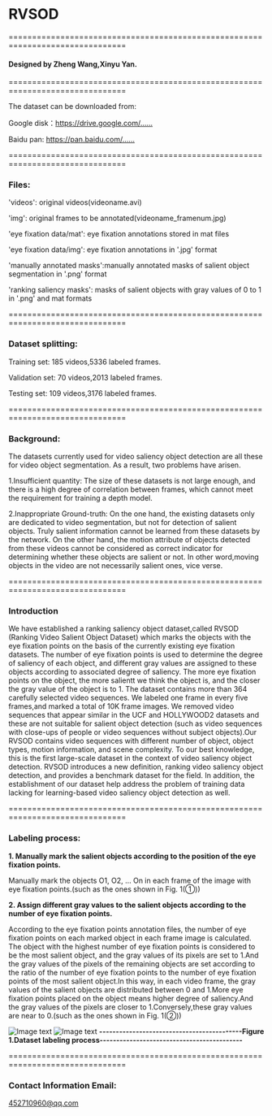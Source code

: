 # RVSOD

===============================================================================

#### Designed by Zheng Wang,Xinyu Yan.

===============================================================================

The dataset can be downloaded from:

Google disk：https://drive.google.com/……

Baidu pan: https://pan.baidu.com/……

===============================================================================

### Files:
'videos': original videos(videoname.avi)

'img': original frames to be annotated(videoname_framenum.jpg)

'eye fixation data/mat': eye fixation annotations stored in mat files

'eye fixation data/img': eye fixation annotations in '.jpg' format

'manually annotated masks':manually annotated masks of salient object segmentation in '.png' format

'ranking saliency masks': masks of salient objects with gray values of 0 to 1 in '.png' and mat formats

===============================================================================
### Dataset splitting:
Training set: 185 videos,5336 labeled frames.

Validation set: 70 videos,2013 labeled frames. 

Testing set: 109 videos,3176 labeled frames.

===============================================================================

### Background:
  The datasets currently used for video saliency object detection are all these for video object segmentation. As a result, two problems have arisen.
  
  1.Insufficient quantity: The size of these datasets is not large enough, and there is a high degree of correlation between frames, which cannot meet the requirement for training a depth model.
  
  2.Inappropriate Ground-truth: On the one hand, the existing datasets only are dedicated to video segmentation, but not for detection of salient objects. Truly salient information cannot be learned from these datasets by the network. On the other hand, the motion attribute of objects detected from these videos cannot be considered as correct indicator for determining whether these objects are salient or not. In other word,moving objects in the video are not necessarily salient ones, vice verse.

===============================================================================
### Introduction
We have established a ranking saliency object dataset,called RVSOD (Ranking Video Salient Object Dataset) which marks the objects with the eye fixation points on the basis of the currently existing eye fixation datasets. The number of eye fixation points is used to determine the degree of saliency of each object, and different gray values are assigned to these objects according to associated degree of saliency. The more eye fixation points on the object, the more salientt we think the object is, and the closer the gray value of the object is to 1. The dataset contains more than 364 carefully selected video sequences. We labeled one frame in every five frames,and marked a total of 10K frame images. We removed video sequences that appear similar in the UCF and HOLLYWOOD2 datasets and these are not suitable for salient object detection (such as video sequences with close-ups of people or video sequences without subject objects).Our RVSOD contains video sequences with different number of object, object types, motion information, and scene complexity. To our best knowledge, this is the first large-scale dataset in the context of video saliency object detection. RVSOD introduces a new definition, ranking video saliency object detection, and provides a benchmark dataset for the field. In addition, the establishment of our dataset help address the problem of training data lacking for learning-based video saliency object detection as well.

===============================================================================
### Labeling process:
**1. Manually mark the salient objects according to the position of the eye fixation points.**

Manually mark the objects O1, O2, ... On in each frame of the image with eye fixation points.(such as the ones shown in Fig. 1(①))

**2. Assign different gray values to the salient objects according to the number of eye fixation points.**

According to the eye fixation points annotation files, the number of eye fixation points on each marked object in each frame image is calculated. The object with the highest number of eye fixation points is considered to be the most salient object, and the gray values of its pixels are set to 1.And the gray values of the pixels of the remaining objects are set according to the ratio of the number of eye fixation points to the number of eye fixation points of the most salient object.In this way, in each video frame, the gray values of the salient objects are distributed between 0 and 1.More eye fixation points placed on the object means higher degree of saliency.And the gray values of the pixels are closer to 1.Conversely,these gray values are near to 0.(such as the ones shown in Fig. 1(②))


![Image text](https://raw.githubusercontent.com/yxy452710960/RVSOD/master/img/Algorithm.jpg)
![Image text](https://raw.githubusercontent.com/yxy452710960/RVSOD/master/img/Process.png)
**-------------------------------------------Figure 1.Dataset labeling process-------------------------------------------**

===============================================================================
### Contact Information Email:
452710960@qq.com

